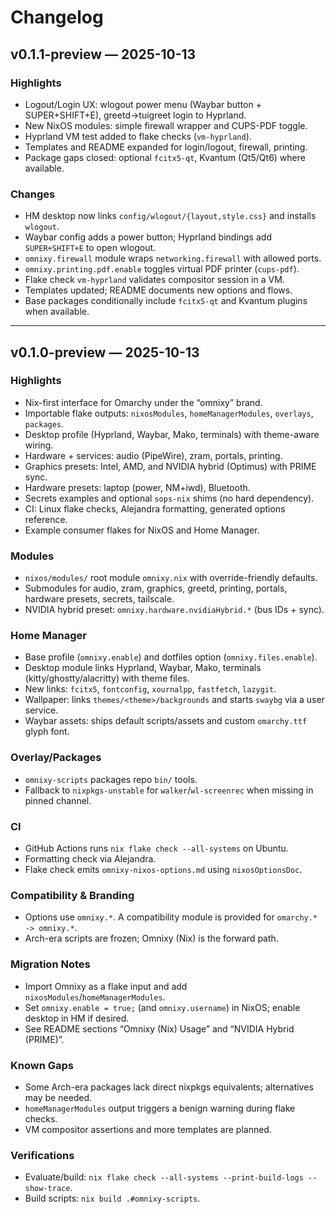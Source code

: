 # Changelog

## v0.1.1-preview — 2025-10-13

### Highlights
- Logout/Login UX: wlogout power menu (Waybar button + SUPER+SHIFT+E), greetd→tuigreet login to Hyprland.
- New NixOS modules: simple firewall wrapper and CUPS-PDF toggle.
- Hyprland VM test added to flake checks (`vm-hyprland`).
- Templates and README expanded for login/logout, firewall, printing.
- Package gaps closed: optional `fcitx5-qt`, Kvantum (Qt5/Qt6) where available.

### Changes
- HM desktop now links `config/wlogout/{layout,style.css}` and installs `wlogout`.
- Waybar config adds a power button; Hyprland bindings add `SUPER+SHIFT+E` to open wlogout.
- `omnixy.firewall` module wraps `networking.firewall` with allowed ports.
- `omnixy.printing.pdf.enable` toggles virtual PDF printer (`cups-pdf`).
- Flake check `vm-hyprland` validates compositor session in a VM.
- Templates updated; README documents new options and flows.
- Base packages conditionally include `fcitx5-qt` and Kvantum plugins when available.

---

## v0.1.0-preview — 2025-10-13

### Highlights
- Nix-first interface for Omarchy under the “omnixy” brand.
- Importable flake outputs: `nixosModules`, `homeManagerModules`, `overlays`, `packages`.
- Desktop profile (Hyprland, Waybar, Mako, terminals) with theme-aware wiring.
- Hardware + services: audio (PipeWire), zram, portals, printing.
- Graphics presets: Intel, AMD, and NVIDIA hybrid (Optimus) with PRIME sync.
- Hardware presets: laptop (power, NM+iwd), Bluetooth.
- Secrets examples and optional `sops-nix` shims (no hard dependency).
- CI: Linux flake checks, Alejandra formatting, generated options reference.
- Example consumer flakes for NixOS and Home Manager.

### Modules
- `nixos/modules/` root module `omnixy.nix` with override-friendly defaults.
- Submodules for audio, zram, graphics, greetd, printing, portals, hardware presets, secrets, tailscale.
- NVIDIA hybrid preset: `omnixy.hardware.nvidiaHybrid.*` (bus IDs + sync).

### Home Manager
- Base profile (`omnixy.enable`) and dotfiles option (`omnixy.files.enable`).
- Desktop module links Hyprland, Waybar, Mako, terminals (kitty/ghostty/alacritty) with theme files.
- New links: `fcitx5`, `fontconfig`, `xournalpp`, `fastfetch`, `lazygit`.
- Wallpaper: links `themes/<theme>/backgrounds` and starts `swaybg` via a user service.
- Waybar assets: ships default scripts/assets and custom `omarchy.ttf` glyph font.

### Overlay/Packages
- `omnixy-scripts` packages repo `bin/` tools.
- Fallback to `nixpkgs-unstable` for `walker`/`wl-screenrec` when missing in pinned channel.

### CI
- GitHub Actions runs `nix flake check --all-systems` on Ubuntu.
- Formatting check via Alejandra.
- Flake check emits `omnixy-nixos-options.md` using `nixosOptionsDoc`.

### Compatibility & Branding
- Options use `omnixy.*`. A compatibility module is provided for `omarchy.* -> omnixy.*`.
- Arch-era scripts are frozen; Omnixy (Nix) is the forward path.

### Migration Notes
- Import Omnixy as a flake input and add `nixosModules`/`homeManagerModules`.
- Set `omnixy.enable = true;` (and `omnixy.username`) in NixOS; enable desktop in HM if desired.
- See README sections “Omnixy (Nix) Usage” and “NVIDIA Hybrid (PRIME)”.

### Known Gaps
- Some Arch-era packages lack direct nixpkgs equivalents; alternatives may be needed.
- `homeManagerModules` output triggers a benign warning during flake checks.
- VM compositor assertions and more templates are planned.

### Verifications
- Evaluate/build: `nix flake check --all-systems --print-build-logs --show-trace`.
- Build scripts: `nix build .#omnixy-scripts`.

